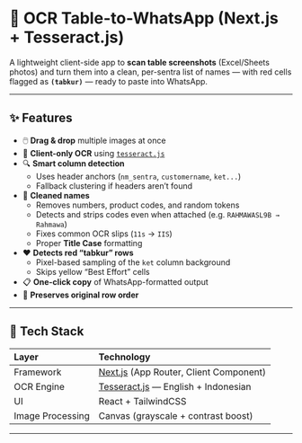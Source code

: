 # 📸 OCR Table-to-WhatsApp (Next.js + Tesseract.js)

A lightweight client-side app to **scan table screenshots** (Excel/Sheets photos) and turn them into a clean, per-sentra list of names — with red cells flagged as **`(tabkur)`** — ready to paste into WhatsApp.

---

## ✨ Features

- 🖱️ **Drag & drop** multiple images at once  
- 🧠 **Client-only OCR** using [`tesseract.js`](https://github.com/naptha/tesseract.js)  
- 🔍 **Smart column detection**  
  - Uses header anchors (`nm_sentra`, `customername`, `ket...`)  
  - Fallback clustering if headers aren’t found  
- 🧹 **Cleaned names**  
  - Removes numbers, product codes, and random tokens  
  - Detects and strips codes even when attached (e.g. `RAHMAWASL9B → Rahmawa`)  
  - Fixes common OCR slips (`11s` → `IIS`)  
  - Proper **Title Case** formatting  
- ❤️ **Detects red “tabkur” rows**  
  - Pixel-based sampling of the `ket` column background  
  - Skips yellow “Best Effort” cells  
- 📋 **One-click copy** of WhatsApp-formatted output  
- 🧾 **Preserves original row order**

---

## 🧰 Tech Stack

| Layer | Technology |
|:------|:------------|
| Framework | [Next.js](https://nextjs.org/) (App Router, Client Component) |
| OCR Engine | [Tesseract.js](https://github.com/naptha/tesseract.js) — English + Indonesian |
| UI | React + TailwindCSS |
| Image Processing | Canvas (grayscale + contrast boost) |

---
